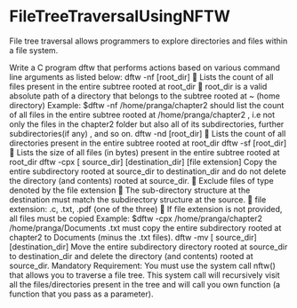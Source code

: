 # FileTreeTraversalUsingNFTW
File tree traversal allows programmers to explore directories and files within a file system.

Write a C program dftw that performs actions based on various command line arguments as 
listed below: 
dftw -nf [root_dir] 
 Lists the count of all files present in the entire subtree rooted at root_dir 
 root_dir is a valid absolute path of a directory that belongs to the subtree rooted at ~ 
(home directory) 
Example: $dftw -nf /home/pranga/chapter2 should list the count of all files in the entire 
subtree rooted at /home/pranga/chapter2 , i.e not only the files in the chapter2 folder but 
also all of its subdirectories, further subdirectories(if any) , and so on. 
dftw -nd [root_dir] 
 Lists the count of all directories present in the entire subtree rooted at root_dir 
dftw -sf [root_dir] 
 Lists the size of all files (in bytes) present in the entire subtree rooted at root_dir 
dftw -cpx [ source_dir] [destination_dir] [file extension] 
Copy the entire subdirectory rooted at source_dir to destination_dir and do not delete the 
directory (and contents) rooted at source_dir. 
 Exclude files of type denoted by the file extension
 The sub-directory structure at the destination must match the subdirectory structure at 
the source. 
 file extension: .c, .txt, .pdf (one of the three) 
 If file extension is not provided, all files must be copied 
Example: $dftw -cpx /home/pranga/chapter2 /home/pranga/Documents .txt must copy 
the entire subdirectory rooted at chapter2 to Documents (minus the .txt files). 
dftw -mv [ source_dir] [destination_dir] 
Move the entire subdirectory directory rooted at source_dir to destination_dir and delete the 
directory (and contents) rooted at source_dir. 
Mandatory Requirement: 
You must use the system call nftw() that allows you to traverse a file tree. This system call 
will recursively visit all the files/directories present in the tree and will call you own 
function (a function that you pass as a parameter).
